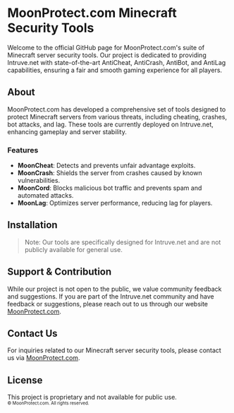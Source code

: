 # MoonProtect.com Minecraft Security Tools

Welcome to the official GitHub page for MoonProtect.com's suite of Minecraft server security tools. 
Our project is dedicated to providing Intruve.net with state-of-the-art AntiCheat, AntiCrash, AntiBot, and AntiLag capabilities, ensuring a fair and smooth gaming experience for all players.

## About

MoonProtect.com has developed a comprehensive set of tools designed to protect Minecraft servers from various threats, 
including cheating, crashes, bot attacks, and lag. These tools are currently deployed on Intruve.net, enhancing gameplay and server stability.

### Features

- **MoonCheat**: Detects and prevents unfair advantage exploits.
- **MoonCrash**: Shields the server from crashes caused by known vulnerabilities.
- **MoonCord**: Blocks malicious bot traffic and prevents spam and automated attacks.
- **MoonLag**: Optimizes server performance, reducing lag for players.

## Installation

> Note: Our tools are specifically designed for Intruve.net and are not publicly available for general use. 

## Support & Contribution

While our project is not open to the public, we value community feedback and suggestions. If you are part of the Intruve.net community and have feedback or suggestions, please reach out to us through our website [MoonProtect.com](https://MoonProtect.com).

## Contact Us

For inquiries related to our Minecraft server security tools, please contact us via [MoonProtect.com](https://MoonProtect.com).

## License

This project is proprietary and not available for public use. 
<br>
<sub><sup>&copy; MoonProtect.com. All rights reserved.</sup></sub>


